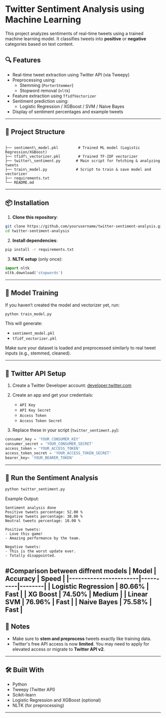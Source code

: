 # Twitter Sentiment Analysis using Machine Learning

This project analyzes sentiments of real-time tweets using a trained machine learning model. It classifies tweets into **positive** or **negative** categories based on text content.

## 🔍 Features

- Real-time tweet extraction using Twitter API (via Tweepy)
- Preprocessing using:
  - Stemming (`PorterStemmer`)
  - Stopword removal (`nltk`)
- Feature extraction using `TfidfVectorizer`
- Sentiment prediction using:
  - Logistic Regression / XGBoost / SVM / Naive Bayes 
- Display of sentiment percentages and example tweets

---

## 📁 Project Structure

```

├── sentiment\_model.pkl         # Trained ML model (Logistic Regression/XGBoost)
├── tfidf\_vectorizer.pkl        # Trained TF-IDF vectorizer
├── twitter\_sentiment.py       # Main script for fetching & analyzing tweets
├── train\_model.py             # Script to train & save model and vectorizer
├── requirements.txt
└── README.md

````

---

## 📦 Installation

1. **Clone this repository**:
```bash
git clone https://github.com/yourusername/twitter-sentiment-analysis.git
cd twitter-sentiment-analysis
````

2. **Install dependencies**:

```bash
pip install -r requirements.txt
```

3. **NLTK setup** (only once):

```python
import nltk
nltk.download('stopwords')
```

---

## 🧠 Model Training

If you haven’t created the model and vectorizer yet, run:

```bash
python train_model.py
```

This will generate:

* `sentiment_model.pkl`
* `tfidf_vectorizer.pkl`

Make sure your dataset is loaded and preprocessed similarly to real tweet inputs (e.g., stemmed, cleaned).

---

## 🔑 Twitter API Setup

1. Create a Twitter Developer account: [developer.twitter.com](https://developer.twitter.com/)
2. Create an app and get your credentials:

   * `API Key`
   * `API Key Secret`
   * `Access Token`
   * `Access Token Secret`
3. Replace these in your script (`twitter_sentiment.py`):

```python
consumer_key = 'YOUR_CONSUMER_KEY'
consumer_secret = 'YOUR_CONSUMER_SECRET'
access_token = 'YOUR_ACCESS_TOKEN'
access_token_secret = 'YOUR_ACCESS_TOKEN_SECRET'
bearer_key= 'YOUR_BEARER_TOKEN'
```

---

## 🚀 Run the Sentiment Analysis

```bash
python twitter_sentiment.py
```

Example Output:

```
Sentiment analysis done
Positive tweets percentage: 52.00 %
Negative tweets percentage: 38.00 %
Neutral tweets percentage: 10.00 %

Positive tweets:
- Love this game!
- Amazing performance by the team.

Negative tweets:
- This is the worst update ever.
- Totally disappointed.
```
#Comparison between diffrent models
| Model                 | Accuracy | Speed  | 
|-----------------------|----------|--------|
| Logistic Regression   | 80.66%   | Fast   | 
| XG Boost              | 74.50%   | Medium | 
| Linear SVM            | 76.96%   | Fast   | 
| Naive Bayes           | 75.58%   | Fast   | 
---

## 📌 Notes

* Make sure to **stem and preprocess** tweets exactly like training data.
* Twitter's free API access is now **limited**. You may need to apply for elevated access or migrate to **Twitter API v2**.

---

## 🛠 Built With

* Python
* Tweepy (Twitter API)
* Scikit-learn
* Logistic Regression and XGBoost (optional)
* NLTK (for preprocessing)

---
